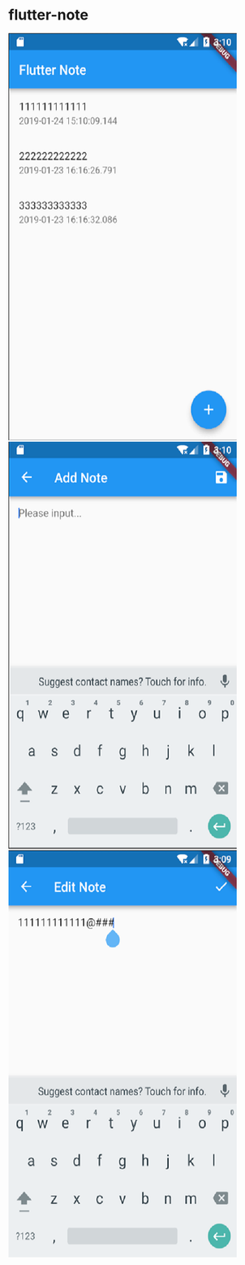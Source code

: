 # flutter-note
![首页](https://github.com/272664150/flutter-note/blob/master/screenshots/1.png)
![添加](https://github.com/272664150/flutter-note/blob//master/screenshots/2.png)
![编辑](https://github.com/272664150/flutter-note/blob//master/screenshots/3.png)